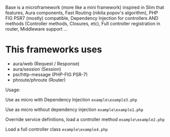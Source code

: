 Base is a microframework (more like a mini framework) inspired in Slim that features, Aura components, Fast Routing (nikita popov's algorithm), PHP FIG PSR7 (mostly) compatible, Dependency Injection for controllers AND methods (Controller methods, Closures, etc), Full controller registration in router, Middleware support ...

This frameworks uses
====================
- aura/web (Request / Response)
- aura/session (Session)
- psr/http-message (PHP-FIG PSR-7)
- phroute/phroute (Router)


Usage:

Use as micro with Dependency Injection
``example\example3.php``

Use as micro without dependency injection
``example\example1.php``

Override service definitions, load a controller method
``example\example2.php``

Load a full controller class
``example\example4.php``




